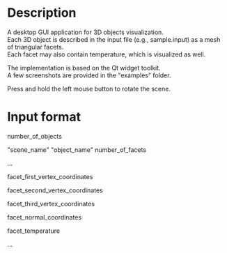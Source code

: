 # Description
A desktop GUI application for 3D objects visualization.  
Each 3D object is described in the input file (e.g., sample.input) as a mesh of triangular facets.  
Each facet may also contain temperature, which is visualized as well.

The implementation is based on the Qt widget toolkit.  
A few screenshots are provided in the "examples" folder.

Press and hold the left mouse button to rotate the scene.

# Input format

number_of_objects

"scene_name" "object_name" number_of_facets

...

facet_first_vertex_coordinates

facet_second_vertex_coordinates

facet_third_vertex_coordinates

facet_normal_coordinates

facet_temperature

...
